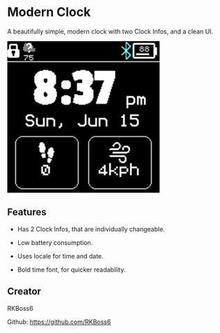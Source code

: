 # Modern Clock



A beautifully simple, modern clock with two Clock Infos, and a clean UI. 

![](Screenshot1.png)



## Features

* Has 2 Clock Infos, that are individually changeable. 

* Low battery consumption.

* Uses locale for time and date.

* Bold time font, for quicker readability.


## Creator

RKBoss6

Github: https://github.com/RKBoss6
